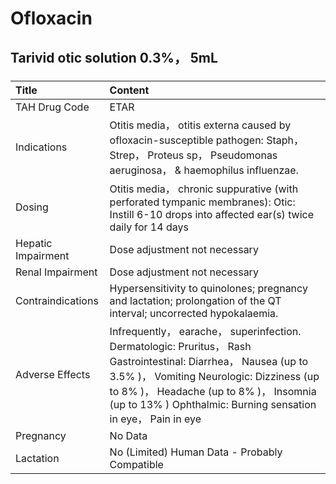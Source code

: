 # Ofloxacin

## Tarivid otic solution 0.3%， 5mL

##### 

| Title              | Content                                                                                                                                                                                                                                                                 |
|:-------------------|:------------------------------------------------------------------------------------------------------------------------------------------------------------------------------------------------------------------------------------------------------------------------|
| TAH Drug Code      | ETAR                                                                                                                                                                                                                                                                    |
| Indications        | Otitis media， otitis externa caused by ofloxacin-susceptible pathogen: Staph， Strep， Proteus sp， Pseudomonas aeruginosa， & haemophilus influenzae.                                                                                                                 |
| Dosing             | Otitis media， chronic suppurative (with perforated tympanic membranes): Otic: Instill 6-10 drops into affected ear(s) twice daily for 14 days                                                                                                                          |
| Hepatic Impairment | Dose adjustment not necessary                                                                                                                                                                                                                                           |
| Renal Impairment   | Dose adjustment not necessary                                                                                                                                                                                                                                           |
| Contraindications  | Hypersensitivity to quinolones; pregnancy and lactation; prolongation of the QT interval; uncorrected hypokalaemia.                                                                                                                                                     |
| Adverse Effects    | Infrequently， earache， superinfection. Dermatologic: Pruritus， Rash Gastrointestinal: Diarrhea， Nausea (up to 3.5% )， Vomiting Neurologic: Dizziness (up to 8% )， Headache (up to 8% )， Insomnia (up to 13% ) Ophthalmic: Burning sensation in eye， Pain in eye |
| Pregnancy          | No Data                                                                                                                                                                                                                                                                 |
| Lactation          | No (Limited) Human Data - Probably Compatible                                                                                                                                                                                                                           |

